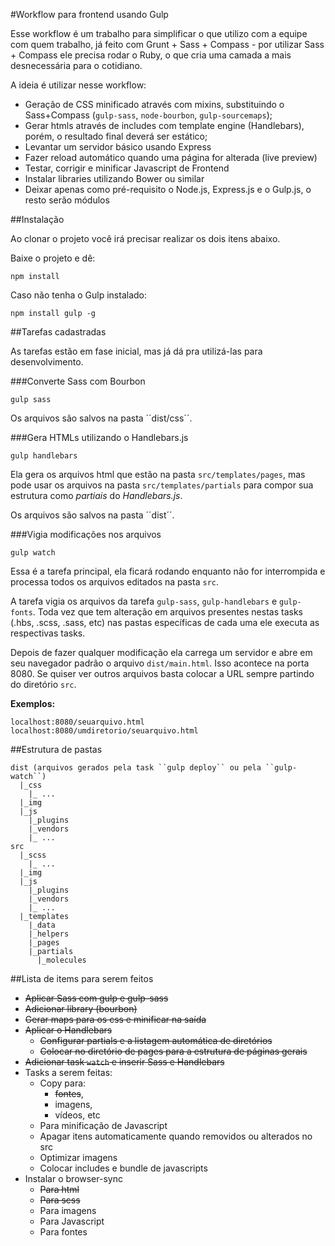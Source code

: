 #Workflow para frontend usando Gulp

Esse workflow é um trabalho para simplificar o que utilizo com a equipe com quem trabalho, já feito com Grunt + Sass + Compass - por utilizar Sass + Compass ele precisa rodar o Ruby, o que cria uma camada a mais desnecessária para o cotidiano.

A ideia é utilizar nesse workflow:
* Geração de CSS minificado através com mixins, substituindo o Sass+Compass (``gulp-sass``, ``node-bourbon``, ``gulp-sourcemaps``);
* Gerar htmls através de includes com template engine (Handlebars), porém, o resultado final deverá ser estático;
* Levantar um servidor básico usando Express
* Fazer reload automático quando uma página for alterada (live preview)
* Testar, corrigir e minificar Javascript de Frontend
* Instalar libraries utilizando Bower ou similar
* Deixar apenas como pré-requisito o Node.js, Express.js e o Gulp.js, o resto serão módulos

##Instalação

Ao clonar o projeto você irá precisar realizar os dois itens abaixo.

Baixe o projeto e dê:

``npm install``

Caso não tenha o Gulp instalado:

``npm install gulp -g``

##Tarefas cadastradas

As tarefas estão em fase inicial, mas já dá pra utilizá-las para desenvolvimento.

###Converte Sass com Bourbon

``gulp sass``

Os arquivos são salvos na pasta ´´dist/css´´.

###Gera HTMLs utilizando o Handlebars.js

``gulp handlebars``

Ela gera os arquivos html que estão na pasta ``src/templates/pages``, mas pode usar os arquivos na pasta ``src/templates/partials`` para compor sua estrutura como *partiais* do *Handlebars.js*.

Os arquivos são salvos na pasta ´´dist´´.

###Vigia modificações nos arquivos

``gulp watch``

Essa é a tarefa principal, ela ficará rodando enquanto não for interrompida e processa todos os arquivos editados na pasta ``src``.

A tarefa vigia os arquivos da tarefa ``gulp-sass``, ``gulp-handlebars`` e ``gulp-fonts``. Toda vez que tem alteração em arquivos presentes nestas tasks (.hbs, .scss, .sass, etc) nas pastas específicas de cada uma ele executa as respectivas tasks.

Depois de fazer qualquer modificação ela carrega um servidor e abre em seu navegador padrão o arquivo ``dist/main.html``. Isso acontece na porta 8080. Se quiser ver outros arquivos basta colocar a URL sempre partindo do diretório ``src``.

**Exemplos:**

``localhost:8080/seuarquivo.html``
``localhost:8080/umdiretorio/seuarquivo.html``


##Estrutura de pastas

```
dist (arquivos gerados pela task ``gulp deploy`` ou pela ``gulp-watch``)
  |_css
    |_ ...
  |_img
  |_js
    |_plugins
    |_vendors
    |_ ...
src
  |_scss
    |_ ...
  |_img
  |_js
    |_plugins
    |_vendors
    |_ ...
  |_templates
    |_data
    |_helpers
    |_pages
    |_partials
      |_molecules
```
##Lista de items para serem feitos
* ~~Aplicar Sass com gulp e gulp-sass~~
* ~~Adicionar library (bourbon)~~
* ~~Gerar maps para os css e minificar na saída~~
* ~~Aplicar o Handlebars~~
  * ~~Configurar partials e a listagem automática de diretórios~~
  * ~~Colocar no diretório de pages para a estrutura de páginas gerais~~
* ~~Adicionar task ``watch`` e inserir Sass e Handlebars~~
* Tasks a serem feitas:
  * Copy para:
    * ~~fontes~~,
    * imagens,
    * vídeos, etc
  * Para minificação de Javascript
  * Apagar itens automaticamente quando removidos ou alterados no src
  * Optimizar imagens
  * Colocar includes e bundle de javascripts
* Instalar o browser-sync
  * ~~Para html~~
  * ~~Para scss~~
  * Para imagens
  * Para Javascript
  * Para fontes
